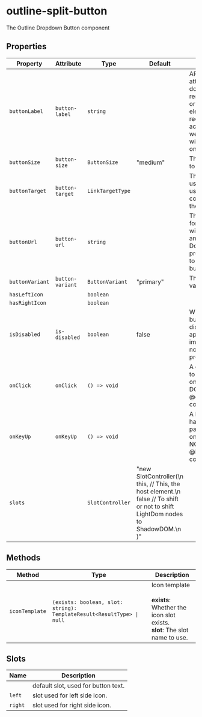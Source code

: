 # outline-split-button

The Outline Dropdown Button component

## Properties

| Property        | Attribute        | Type             | Default                                          | Description                                      |
|-----------------|------------------|------------------|--------------------------------------------------|--------------------------------------------------|
| `buttonLabel`   | `button-label`   | `string`         |                                                  | ARIA label attribute to pass down to the resulting button or a<br />element. This is required for accessibility if we use a button<br />with an icon only. |
| `buttonSize`    | `button-size`    | `ButtonSize`     | "medium"                                         | The button size to use.                          |
| `buttonTarget`  | `button-target`  | `LinkTargetType` |                                                  | The target to use for a link, used in conjunction with the url attribute. |
| `buttonUrl`     | `button-url`     | `string`         |                                                  | The url to use for a link. This will render an anchor element.<br />Do not set this prop if you want to render a button element. |
| `buttonVariant` | `button-variant` | `ButtonVariant`  | "primary"                                        | The button style variant to use.                 |
| `hasLeftIcon`   |                  | `boolean`        |                                                  |                                                  |
| `hasRightIcon`  |                  | `boolean`        |                                                  |                                                  |
| `isDisabled`    | `is-disabled`    | `boolean`        | false                                            | Whether the button is disabled. Only applies to<br />implementations not using the url property |
| `onClick`       | `onClick`        | `() => void`     |                                                  | A click handler to be passed only to onClick. DO NOT USE @click on this component. |
| `onKeyUp`       | `onKeyUp`        | `() => void`     |                                                  | A keyUp handler to be passed to the onKeyUp. DO NOT USE @keyup on this component. |
| `slots`         |                  | `SlotController` | "new SlotController(\n    this, // This, the host element.\n    false // To shift or not to shift LightDom nodes to ShadowDOM.\n  )" |                                                  |

## Methods

| Method         | Type                                             | Description                                      |
|----------------|--------------------------------------------------|--------------------------------------------------|
| `iconTemplate` | `(exists: boolean, slot: string): TemplateResult<ResultType> \| null` | Icon template<br /><br />**exists**: Whether the icon slot exists.<br />**slot**: The slot name to use. |

## Slots

| Name    | Description                         |
|---------|-------------------------------------|
|         | default slot, used for button text. |
| `left`  | slot used for left side icon.       |
| `right` | slot used for right side icon.      |
